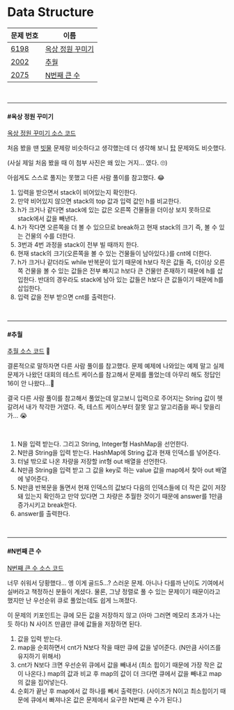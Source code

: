 # Data Structure

| 문제 번호                                    | 이름                                  |
| -------------------------------------------- | ------------------------------------- |
| [6198](https://www.acmicpc.net/problem/6198) | [옥상 정원 꾸미기](#옥상-정원-꾸미기) |
| [2002](https://www.acmicpc.net/problem/2002) | [추월](#추월)                         |
| [2075](https://www.acmicpc.net/problem/2075) | [N번째 큰 수](#N번째-큰-수)           |

<br>

<hr>

#### #옥상 정원 꾸미기

[옥상 정원 꾸미기 소스 코드](https://github.com/hjyeon-n/Algorithm_study/blob/master/BOJ/2021.03/Solution_6198.java)

처음 봤을 땐 [빗물](https://github.com/hjyeon-n/Algorithm_study/blob/master/Problem%20Solving/2020.09/Dynamic%20Programming.md#%EB%B9%97%EB%AC%BC) 문제랑 비슷하다고 생각했는데 더 생각해 보니 [탑](https://github.com/hjyeon-n/Algorithm_study/blob/master/Problem%20Solving/2020.10/Data%20Structure.md#%ED%83%91) 문제와도 비슷했다. 

(사실 제일 처음 봤을 때 이 첨부 사진은 왜 있는 거지... 였다. 🙄)

아쉽게도 스스로 풀지는 못했고 다른 사람 풀이를 참고했다. 😂

1. 입력을 받으면서 stack이 비어있는지 확인한다.
2. 만약 비어있지 않으면 stack의 top 값과 입력 값인 h를 비교한다. 
3. h가 크거나 같다면 stack에 있는 값은 오른쪽 건물들을 더이상 보지 못하므로 stack에서 값을 빼낸다. 
4. h가 작다면 오른쪽을 더 볼 수 있으므로 break하고 현재 stack의 크기 즉, 볼 수 있는 건물의 수를 더한다.
5. 3번과 4번 과정을 stack이 전부 빌 때까지 한다.
6. 현재 stack의 크기(오른쪽을 볼 수 있는 건물들이 남아있다.)를 cnt에 더한다.
7. h가 크거나 같더라도 while 반복문이 있기 때문에 h보다 작은 값들 즉, 더이상 오른쪽 건물을 볼 수 있는 값들은 전부 빠지고 h보다 큰 건물만 존재하기 때문에 h를 삽입한다. 반대의 경우라도 stack에 남아 있는 값들은 h보다 큰 값들이기 때문에 h를 삽입한다.
8. 입력 값을 전부 받으면 cnt를 출력한다.

<br>

<hr>

#### #추월

[추월 소스 코드](https://github.com/hjyeon-n/Algorithm_study/blob/master/BOJ/2021.03/Solution_2002.java) 🚗

결론적으로 말하자면 다른 사람 풀이를 참고했다. 문제 예제에 나와있는 예제 말고 실제 문제가 나왔던 대회의 테스트 케이스를 참고해서 문제를 풀었는데 아무리 해도 정답인 16이 안 나왔다...🤯

결국 다른 사람 풀이를 참고해서 풀었는데 알고보니 입력으로 주어지는 String 값이 헷갈려서 내가 착각한 거였다. 즉, 테스트 케이스부터 잘못 알고 알고리즘을 짜니 맞을리가... 😭

<br>

1. N을 입력 받는다. 그리고 String, Integer형 HashMap을 선언한다.
2. N만큼 String을 입력 받는다. HashMap에 String 값과 현재 인덱스를 넣어준다.
3. 터널 밖으로 나온 차량을 저장할 int형 out 배열을 선언한다.
4. N만큼 String을 입력 받고 그 값을 key로 하는 value 값을 map에서 찾아 out 배열에 넣어준다.
5. N만큼 반복문을 돌면서 현재 인덱스의 값보다 다음의 인덱스들에 더 작은 값이 저장돼 있는지 확인하고 만약 있다면 그 차량은 추월한 것이기 때문에 answer를 1만큼 증가시키고 break한다.
6. answer를 출력한다.

<br>

<hr>

#### #N번째 큰 수

[N번째 큰 수 소스 코드](https://github.com/hjyeon-n/Algorithm_study/blob/master/BOJ/2021.03/Solution_2075.java)

너무 쉬워서 당황했다... 엥 이게 골드5...? 스러운 문제. 아니나 다를까 난이도 기여에서 실버라고 책정하신 분들이 계셨다. 물론, 그냥 정렬로 풀 수 있는 문제이기 때문이라고 했지만 난 우선순위 큐로 풀었는데도 쉽게 느껴졌다.

이 문제의 키포인트는 큐에 모든 값을 저장하지 않고 (아마 그러면 메모리 초과가 나는 듯 하다) N 사이즈 만큼만 큐에 값들을 저장하면 된다.

1.  값을 입력 받는다.
2. map을 순회하면서 cnt가 N보다 작을 때만 큐에 값을 넣어준다. (N만큼 사이즈를 유지하기 위해서)
3. cnt가 N보다 크면 우선순위 큐에서 값을 빼내서 (최소 힙이기 때문에 가장 작은 값이 나온다.) map의 값과 비교 후 map의 값이 더 크다면 큐에서 값을 빼내고 map의 값을 집어넣는다.
4. 순회가 끝난 후 map에서 값 하나를 빼서 출력한다. (사이즈가 N이고 최소힙이기 때문에 큐에서 빠져나온 값은 문제에서 요구한 N번째 큰 수가 된다.)
